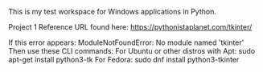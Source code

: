 This is my test workspace for Windows applications in Python.

Project 1 Reference URL found here: https://pythonistaplanet.com/tkinter/

If this error appears: ModuleNotFoundError: No module named 'tkinter'
Then use these CLI commands:
    For Ubuntu or other distros with Apt: sudo apt-get install python3-tk
    For Fedora: sudo dnf install python3-tkinter